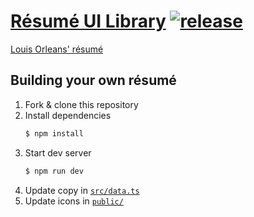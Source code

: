 # [Résumé UI Library](https://resume.orleans.io) [![release](https://github.com/dudeofawesome/open-resume/actions/workflows/open-resume.yaml/badge.svg)](https://github.com/dudeofawesome/open-resume/actions/workflows/open-resume.yaml)

[Louis Orleans' résumé](https://resume.orleans.io)

## Building your own résumé

1. Fork & clone this repository
1. Install dependencies
    ```bash
    $ npm install
    ```
1. Start dev server
    ```bash
    $ npm run dev
    ```
1. Update copy in [`src/data.ts`](src/data.ts)
1. Update icons in [`public/`](public/)
